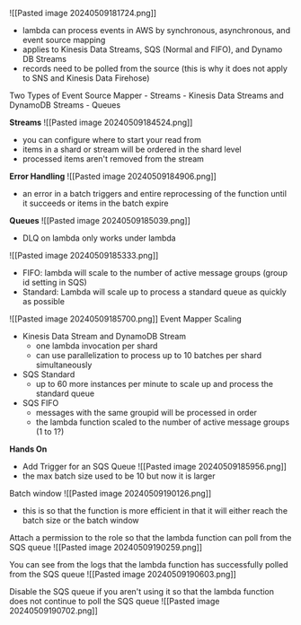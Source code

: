 ![[Pasted image 20240509181724.png]]
- lambda can process events in AWS by synchronous, asynchronous, and event source mapping
- applies to Kinesis Data Streams, SQS (Normal and FIFO), and Dynamo DB Streams
- records need to be polled from the source (this is why it does not apply to SNS and Kinesis Data Firehose)

Two Types of Event Source Mapper
	- Streams
		- Kinesis Data Streams and DynamoDB Streams
	- Queues

**Streams**
![[Pasted image 20240509184524.png]]
- you can configure where to start your read from
- items in a shard or stream will be ordered in the shard level
- processed items aren't removed from the stream

**Error Handling**
![[Pasted image 20240509184906.png]]
- an error in a batch triggers and entire reprocessing of the function until it succeeds or items in the batch expire

**Queues**
![[Pasted image 20240509185039.png]]
- DLQ on lambda only works under lambda

![[Pasted image 20240509185333.png]]
- FIFO: lambda will scale to the number of active message groups (group id setting in SQS)
- Standard: Lambda will scale up to process a standard queue as quickly as possible

![[Pasted image 20240509185700.png]]
Event Mapper Scaling
- Kinesis Data Stream and DynamoDB Stream
	- one lambda invocation per shard
	- can use parallelization to process up to 10 batches per shard simultaneously
- SQS Standard
	- up to 60 more instances per minute to scale up and process the standard queue
- SQS FIFO
	- messages with the same groupid will be processed in order
	- the lambda function scaled to the number of active message groups (1 to 1?)

**Hands On**
- Add Trigger for an SQS Queue
![[Pasted image 20240509185956.png]]
- the max batch size used to be 10 but now it is larger

Batch window
![[Pasted image 20240509190126.png]]
- this is so that the function is more efficient in that it will either reach the batch size or the batch window

Attach a permission to the role so that the lambda function can poll from the SQS queue
![[Pasted image 20240509190259.png]]

You can see from the logs that the lambda function has successfully polled from the SQS queue
![[Pasted image 20240509190603.png]]

Disable the SQS queue if you aren't using it so that the lambda function does not continue to poll the SQS queue
![[Pasted image 20240509190702.png]]

